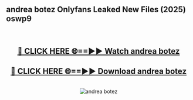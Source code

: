 <h2>andrea botez Onlyfans Leaked New Files (2025) oswp9</h2>
<br>
<div align="center">
<h2><a href="https://mediafiles.top/andrea_botez&ref=git" rel="nofollow">🔴 CLICK HERE 🌐==►► Watch andrea botez</a></h2>
<h2><a href="https://mediafiles.top/andrea_botez&ref=git" rel="nofollow">🔴 CLICK HERE 🌐==►► Download andrea botez</a></h2>
<br>
<a href="https://mediafiles.top/andrea_botez&ref=git" rel="nofollow" data-target="animated-image.originalLink"><img src="https://i.ibb.co.com/xMMVF88/686577567.gif" alt="andrea botez" style="max-width: 100%; display: inline-block;" data-target="animated-image.originalImage"></a>
</div>
<br>
<br>